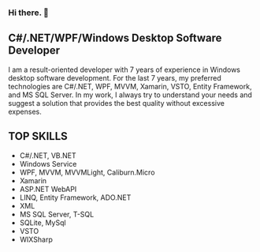 
### Hi there. 👋

## C#/.NET/WPF/Windows Desktop Software Developer

I am a result-oriented developer with 7 years of experience in Windows desktop software development. For the last 7 years, my preferred technologies are C#/.NET, WPF, MVVM, Xamarin, VSTO, Entity Framework, and MS SQL Server. In my work, I always try to understand your needs and suggest a solution that provides the best quality without excessive expenses.

## TOP SKILLS
- C#/.NET, VB.NET
- Windows Service
- WPF, MVVM, MVVMLight, Caliburn.Micro
- Xamarin
- ASP.NET WebAPI
- LINQ, Entity Framework, ADO.NET
- XML
- MS SQL Server, T-SQL
- SQLite, MySql
- VSTO
- WIXSharp

<!---
Vasili1026/Vasili1026 is a ✨ special ✨ repository because its `README.md` (this file) appears on your GitHub profile.
You can click the Preview link to take a look at your changes.
--->
